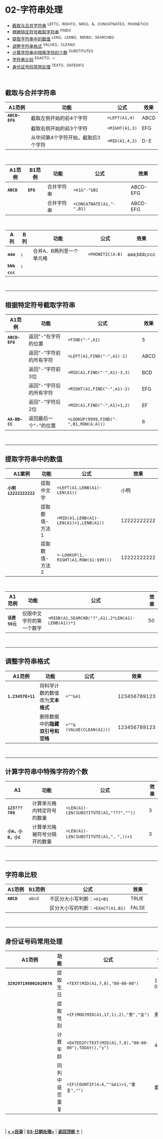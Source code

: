 # 02-字符串处理

- [截取与合并字符串](#截取与合并字符串)  <sup>LEFT()、RIGHT()、MID()、&、CONCATNATE()、PHONETIC()</sup>
- [根据特定符号截取字符串](#根据特定符号截取字符串)  <sup>FIND()</sup>
- [提取字符串中的数值](#提取字符串中的数值)  <sup>LEN()、LENB()、MIDB()、SEARCHB()</sup>
- [调整字符串格式](#调整字符串格式)  <sup>VALUE()、CLEAN()</sup>
- [计算字符串中特殊字符的个数](#计算字符串中特殊字符的个数)  <sup>SUBSTITUTE()</sup>
- [字符串比较](#字符串比较)  <sup>EXACT()、=</sup>
- [身份证号码常用处理](#身份证号码常用处理)  <sup>TEXT()、DATEDIF()</sup>

<br/>

## 截取与合并字符串

| A1范例         | 功能                               | 公式           | 效果 |
| -------------- | ---------------------------------- | -------------- | ---- |
| **`ABCD-EFG`** | 截取左侧开始的前4个字符            | `=LEFT(A1,4)`  | ABCD |
|                | 截取右侧开始的前3个字符            | `=RIGHT(A1,3)` | EFG  |
|                | 从中间第4个字符开始，截取后3个字符 | `=MID(A1,4,3)` | D-E  |

<br/>

| A1范例     | B1范例    | 功能       | 公式                     | 效果     |
| ---------- | --------- | ---------- | ------------------------ | -------- |
| **`ABCD`** | **`EFG`** | 合并字符串 | `=A1&"-"&B1`             | ABCD-EFG |
|            |           | 合并字符串 | `=CONCATNATE(A1,"-",B1)` | ABCD-EFG |

<br/>

| A列       | B列     | 功能                     | 公式             | 效果        |
| --------- | ------- | ------------------------ | ---------------- | ----------- |
| **`aaa`** | **`;`** | 合并A、B两列至一个单元格 | `=PHONETIC(A:B)` | aaa;bbb;ccc |
| **`bbb`** | **`;`** |                          |                  |             |
| **`ccc`** |         |                          |                  |             |

<br/>

------

## 根据特定符号截取字符串

| A1范例         | 功能                    | 公式                        | 效果 |
| -------------- | ----------------------- | --------------------------- | ---- |
| **`ABCD-EFG`** | 返回"-"在字符的位置     | `=FIND("-",A1)`             | 5    |
|                | 返回"-"字符前的所有字符 | `=LEFT(A1,FIND("-",A1)-1)`  | ABCD |
|                | 返回"-"字符前3位        | `=MID(A1,FIND("-",A1)-3,3)` | BCD  |
|                | 返回"-"字符后的所有字符 | `=RIGHT(A1,FIND("-",A1)-2)` | EFG  |
|                | 返回"-"字符后2位        | `=MID(A1,FIND("-",A1)+1,2)` | EF   |
| **`AA-BB-CC`** | 返回最后一个"-"的位置    | `=LOOKUP(9999,FIND("-",B1,ROW(A:A)))`| 6  |

<br/>

------

## 提取字符串中的数值

| A1案例                | 功能           | 公式                                   | 效果        |
| --------------------- | -------------- | -------------------------------------- | ----------- |
| **`小明12222222222`** | 提取中文字     | `=LEFT(A1,LENB(A1)-LEN(A1))`           | 小明        |
|                       | 提取数值-方法1 | `=MID(A1,LENB(A1)-LEN(A1)+1,LENB(A1))` | 12222222222 |
|                       | 提取数值-方法2 | `=-LOOKUP(1,-RIGHT(A1,ROW($1:$99)))`   | 12222222222 |

<br/>

| A1范例         | 功能                     | 公式                                             | 效果 |
| -------------- | ------------------------ | ------------------------------------------------ | ---- |
| **`话费50元`** | 仅限中文字符的第一个数字 | `=MIDB(A1,SEARCHB("?",A1),2*LEN(A1)-LENB(A1))*1` | 50   |

<br/>

------

## 调整字符串格式

| A1范例            | 功能                             | 公式                     | 效果         |
| ----------------- | -------------------------------- | ------------------------ | ------------ |
| **`1.23457E+11`** | 将科学计数的数值改为**文本格式** | `=""&A1`                 | 123456789123 |
|                   | 删除数据中的**隐藏双引号和空格** | `=""&(VALUE(CLEAN(A1)))` | 123456789123 |

<br/>

------

## 计算字符串中特殊字符的个数

| A1                  | 功能                         | 公式                                    | 效果 |
| ------------------- | ---------------------------- | --------------------------------------- | ---- |
| **`123???789`**     | 计算单元格内特定符号的数量   | `=LEN(A1)-LEN(SUBSTITUTE(A1,"???",""))` | 3    |
| **`小A，小B，小C`** | 计算单元格被符号分隔开的数量 | `=LEN(A1)-LEN(SUBSTITUTE(A1,"，",))+1`  | 3    |

<br/>

------

## 字符串比较

| A1范例     | B1范例 | 公式                              | 效果  |
| ---------- | :----- | --------------------------------- | ----- |
| **`ABCD`** | `abcd` | 不区分大小写判断：`=A1=B1`        | TRUE  |
|            |        | 区分大小写的判断：`=EXACT(A1,B1)` | FALSE |

<br/>

------

## 身份证号码常用处理

| A1范例                   | 功能           | 公式                                                 | 效果       |
| ------------------------ | -------------- | ---------------------------------------------------- | ---------- |
| **`329297198001019876`** | 提取生日       | `=TEXT(MID(A1,7,8),"00-00-00")`                      | 1980-01-01 |
|                          | 提取性别       | `=IF(MOD(MID(A1,17,1),2),"男","女")`                 | 男         |
|                          | 计算年龄       | `=DATEDIF(TEXT(MID(A1,7,8),"00-00-00"),TODAY(),"y")` | 40         |
|                          | 同列中是否重复 | `=IF(COUNTIF(A:A,""&A1)>1,"重复","")`                | 重复       |

<br/>

| [**< <目录**](./README.md) | [**03-日期处理>**](./03-日期处理.md) | [**返回顶部 ↑**](#02-字符串处理) |
